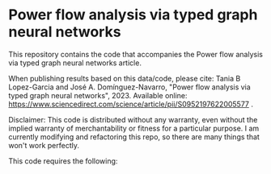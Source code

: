 # Power flow analysis via typed graph neural networks

This repository contains the code that accompanies the Power flow analysis via typed graph neural networks article.<br />

When publishing results based on this data/code, please cite: Tania B Lopez-Garcia and José A. Domínguez-Navarro, "Power flow analysis via typed graph neural networks", 2023. Available online: https://www.sciencedirect.com/science/article/pii/S0952197622005577 . <br />

Disclaimer: This code is distributed without any warranty, even without the implied warranty of merchantability or fitness for a particular purpose. 
I am currently modifying and refactoring this repo, so there are many things that won't work perfectly. <br />

This code requires the following:
